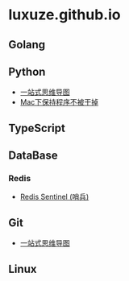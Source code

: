 # luxuze.github.io

## Golang

## Python

* [一站式思维导图](./md/py/py3.png)
* [Mac下保持程序不被干掉](./md/py/mac_keep_aliving_python_process.md)

## TypeScript

## DataBase

### Redis

* [Redis Sentinel (哨兵)](./md/db/redis/sentinel.md)

## Git

* [一站式思维导图](./md/git/git.md)

## Linux
